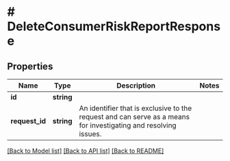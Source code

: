 # # DeleteConsumerRiskReportResponse

## Properties

Name | Type | Description | Notes
------------ | ------------- | ------------- | -------------
**id** | **string** |  |
**request_id** | **string** | An identifier that is exclusive to the request and can serve as a means for investigating and resolving issues. |

[[Back to Model list]](../../README.md#models) [[Back to API list]](../../README.md#endpoints) [[Back to README]](../../README.md)

